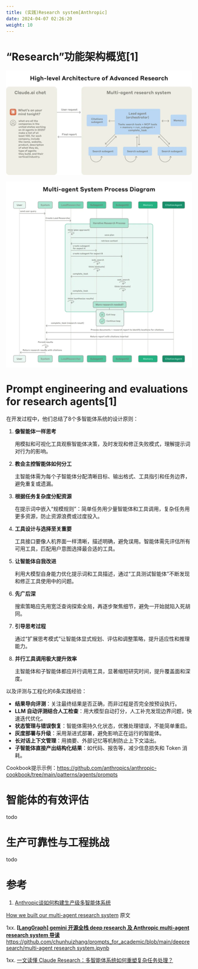 ```yaml
---
title: (实践)Research system[Anthropic]
date: 2024-04-07 02:26:20
weight: 10
---
```




# **“Research”功能架构概览[1]**

![1.webp](./images/1.webp)

![2.webp](./images/2.webp)


# **Prompt engineering and evaluations for research agents[1]**

在开发过程中，他们总结了8个多智能体系统的设计原则：

1. **像智能体一样思考**
    
    用模拟和可视化工具观察智能体决策，及时发现和修正失败模式，理解提示词对行为的影响。
    
2. **教会主控智能体如何分工**
    
    主智能体需为每个子智能体分配清晰目标、输出格式、工具指引和任务边界，避免重复或遗漏。
    
3. **根据任务复杂度分配资源**
    
    在提示词中嵌入“规模规则”：简单任务用少量智能体和工具调用，复杂任务用更多资源，防止资源浪费或过度投入。
    
4. **工具设计与选择至关重要**
    
    工具接口要像人机界面一样清晰，描述明确，避免误用。智能体需先评估所有可用工具，匹配用户意图选择最合适的工具。
    
5. **让智能体自我改进**
    
    利用大模型自身能力优化提示词和工具描述，通过“工具测试智能体”不断发现和修正工具使用中的问题。
    
6. **先广后深**
    
    搜索策略应先用宽泛查询探索全局，再逐步聚焦细节，避免一开始就陷入死胡同。
    
7. **引导思考过程**
    
    通过“扩展思考模式”让智能体显式规划、评估和调整策略，提升适应性和推理能力。
    
8. **并行工具调用极大提升效率**
    
    主智能体和子智能体都应并行调用工具，显著缩短研究时间，提升覆盖面和深度。
    

以及评测与工程化的6条实践经验：

- **结果导向评测**：关注最终结果是否正确，而非过程是否完全按预设执行。
- **LLM 自动评测结合人工检查**：用大模型自动打分，人工补充发现边界问题，快速迭代优化。
- **状态管理与错误恢复**：智能体需持久化状态，优雅处理错误，不能简单重启。
- **灰度部署与升级**：采用渐进式部署，避免影响正在运行的智能体。
- **长对话上下文管理**：用摘要、外部记忆等机制防止上下文溢出。
- **子智能体直接产出结构化结果**：如代码、报告等，减少信息损失和 Token 消耗。

Cookbook提示示例：https://github.com/anthropics/anthropic-cookbook/tree/main/patterns/agents/prompts

# **智能体的有效评估**

todo

# **生产可靠性与工程挑战**

todo

# 参考

1. [Anthropic谈如何构建生产级多智能体系统](https://mp.weixin.qq.com/s/SCyon1FctJauDKMtvu3wXQ)

[How we built our multi-agent research system](https://www.anthropic.com/engineering/built-multi-agent-research-system) 原文

1xx. [**[LangGraph] gemini 开源全栈 deep research 及 Anthropic multi-agent research system 导读**](https://www.notion.so/LangGraph-gemini-deep-research-Anthropic-multi-agent-research-system-220bfe211084804d919cdb1cfd7a3f5f?pvs=21) 
     [https://github.com/chunhuizhang/prompts_for_academic/blob/main/deepresearch/multi-agent research system.ipynb](https://github.com/chunhuizhang/prompts_for_academic/blob/main/deepresearch/multi-agent%20research%20system.ipynb)

1xx. [一文读懂 Claude Research：多智能体系统如何重塑复杂任务处理？](https://mp.weixin.qq.com/s/yN69MPb6y35GFzJA6D-33Q)